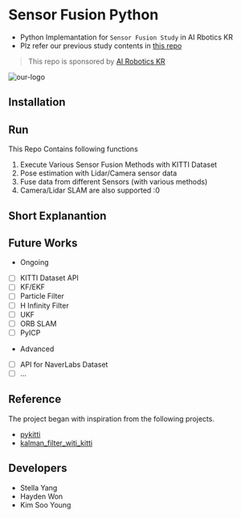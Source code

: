 # Sensor Fusion Python

* Python Implemantation for `Sensor Fusion Study` in AI Rbotics KR 
* Plz refer our previous study contents in [this repo](https://github.com/ai-robotics-kr/sensor_fusion_study)

> This repo is sponsored by [AI Robotics KR](https://www.facebook.com/groups/airoboticskr)

![our-logo](https://user-images.githubusercontent.com/10994112/93724065-e31f1d00-fbde-11ea-8f08-ccb9d834cb42.png)


## Installation

## Run

This Repo Contains following functions 

1. Execute Various Sensor Fusion Methods with KITTI Dataset
2. Pose estimation with Lidar/Camera sensor data
3. Fuse data from different Sensors (with various methods)
4. Camera/Lidar SLAM are also supported :0

## Short Explanantion


## Future Works

* Ongoing
- [ ] KITTI Dataset API
- [ ] KF/EKF
- [ ] Particle Filter
- [ ] H Infinity Filter
- [ ] UKF
- [ ] ORB SLAM
- [ ] PyICP

* Advanced
- [ ] API for NaverLabs Dataset
- [ ] ...

## Reference

The project began with inspiration from the following projects.

* [pykitti](https://github.com/utiasSTARS/pykitti)
* [kalman_filter_witi_kitti](https://github.com/motokimura/kalman_filter_witi_kitti)

## Developers

* Stella Yang
* Hayden Won
* Kim Soo Young

